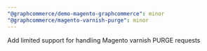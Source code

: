 ```yaml
---
"@graphcommerce/demo-magento-graphcommerce": minor
"@graphcommerce/magento-varnish-purge": minor
---
```


Add limited support for handling Magento varnish PURGE requests
